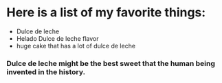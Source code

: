 # Here is a list of my favorite things:
- Dulce de leche
- Helado Dulce de leche flavor
- huge cake that has a lot of dulce de leche

### Dulce de leche might be the best sweet that the human being invented in the history.
